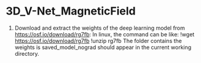 # 3D_V-Net_MagneticField

1) Download and extract the weights of the deep learning model from https://osf.io/download/rg7fb:
In linux, the command can be like: 
!wget https://osf.io/download/rg7fb
!unzip rg7fb
The folder contains the weights is saved_model_nograd should appear in the current working directory.
